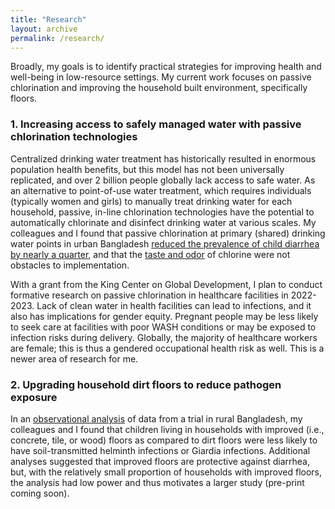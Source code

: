 ```yaml
---
title: "Research"
layout: archive
permalink: /research/
---
```

Broadly, my goals is to identify practical strategies for improving health and well-being in low-resource settings. My current work focuses on passive chlorination and improving the household built environment, specifically floors.

### 1. Increasing access to safely managed water with passive chlorination technologies
Centralized drinking water treatment has historically resulted in enormous population health benefits, but this model has not been universally replicated, and over 2 billion people globally lack access to safe water. As an alternative to point-of-use water treatment, which requires individuals (typically women and girls) to manually treat drinking water for each household, passive, in-line chlorination technologies have the potential to automatically chlorinate and disinfect drinking water at various scales. My colleagues and I found that passive chlorination at primary (shared) drinking water points in urban Bangladesh [reduced the prevalence of child diarrhea by nearly a quarter](https://doi.org/10.1016/S2214-109X(19)30315-8), and that the [taste and odor](https://doi.org/10.1016/j.scitotenv.2017.09.135) of chlorine were not obstacles to implementation.

With a grant from the King Center on Global Development, I plan to conduct formative research on passive chlorination in healthcare facilities in 2022-2023. Lack of clean water in health facilities can lead to infections, and it also has implications for gender equity. Pregnant people may be less likely to seek care at facilities with poor WASH conditions or may be exposed to infection risks during delivery. Globally, the majority of healthcare workers are female; this is thus a gendered occupational health risk as well. This is a newer area of research for me.

### 2. Upgrading household dirt floors to reduce pathogen exposure
In an [observational analysis](https://doi.org/10.1016/S2214-109X(20)30523-4) of data from a trial in rural Bangladesh, my colleagues and I found that children living in households with improved (i.e., concrete, tile, or wood) floors as compared to dirt floors were less likely to have soil-transmitted helminth infections or Giardia infections. Additional analyses suggested that improved floors are protective against diarrhea, but, with the relatively small proportion of households with improved floors, the analysis had low power and thus motivates a larger study (pre-print coming soon). 
